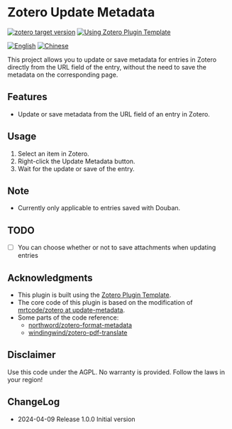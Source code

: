 # Zotero Update Metadata

[![zotero target version](https://img.shields.io/badge/Zotero-7-green?style=flat-square&logo=zotero&logoColor=CC2936)](https://www.zotero.org)
[![Using Zotero Plugin Template](https://img.shields.io/badge/Using-Zotero%20Plugin%20Template-blue?style=flat-square&logo=github)](https://github.com/windingwind/zotero-plugin-template)

[![English](https://img.shields.io/badge/英文-English-blue.svg)](https://github.com/iiwenwen/zotero-update-metadata/blob/main/README.md)
[![Chinese](https://img.shields.io/badge/中文-Chinese-blue.svg)](https://github.com/iiwenwen/zotero-update-metadata/blob/main/doc/README-zhCN.md)

This project allows you to update or save metadata for entries in Zotero directly from the URL field of the entry, without the need to save the metadata on the corresponding page.

## Features

- Update or save metadata from the URL field of an entry in Zotero.

## Usage

1. Select an item in Zotero.
2. Right-click the Update Metadata button.
3. Wait for the update or save of the entry.

## Note

- Currently only applicable to entries saved with Douban.

## TODO

- [ ] You can choose whether or not to save attachments when updating entries

## Acknowledgments

- This plugin is built using the [Zotero Plugin Template](https://github.com/windingwind/zotero-plugin-template).
- The core code of this plugin is based on the modification of [mrtcode/zotero at update-metadata](https://github.com/mrtcode/zotero/tree/update-metadata).
- Some parts of the code reference:
  + [northword/zotero-format-metadata](https://github.com/northword/zotero-format-metadata)
  + [windingwind/zotero-pdf-translate](https://github.com/windingwind/zotero-pdf-translate/tree/87299879409b8d74c45b7690e0227232de407c0a)

## Disclaimer

Use this code under the AGPL. No warranty is provided. Follow the laws in your region!

## ChangeLog

- 2024-04-09 Release 1.0.0 Initial version
